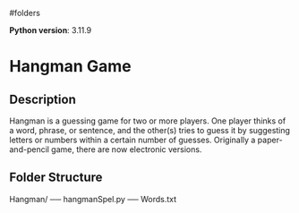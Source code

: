 #folders



**Python version**: 3.11.9
# Hangman Game
## Description
Hangman is a guessing game for two or more players. One player thinks of a word, phrase, or sentence, and the other(s) tries to guess it by suggesting letters or numbers within a certain number of guesses. Originally a paper-and-pencil game, there are now electronic versions.

## Folder Structure

Hangman/ 
    ── hangmanSpel.py 
    ── Words.txt

